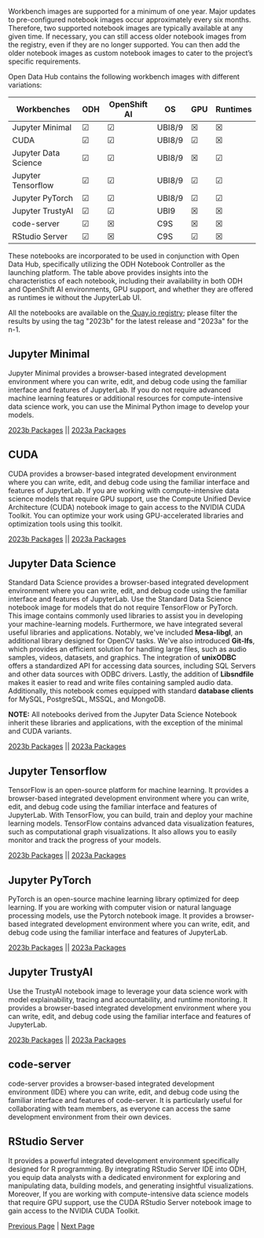 
Workbench images are supported for a minimum of one year. Major updates to pre-configured notebook images occur approximately every six months. Therefore, two supported notebook images are typically available at any given time. If necessary, you can still access older notebook images from the registry, even if they are no longer supported. You can then add the older notebook images as custom notebook images to cater to the project’s specific requirements.

Open Data Hub contains the following workbench images with different variations:

| Workbenches                | ODH     | OpenShift AI | OS     | GPU     | Runtimes |
| -------------------------- | ------- | ------------ | ------ | ------- | -------- |
| Jupyter Minimal            | &#9745; | &#9745;      | UBI8/9 | &#9746; | &#9746;  |
| CUDA                       | &#9745; | &#9745;      | UBI8/9 | &#9745; | &#9746;  |
| Jupyter Data Science       | &#9745; | &#9745;      | UBI8/9 | &#9746; | &#9745;  |
| Jupyter Tensorflow         | &#9745; | &#9745;      | UBI8/9 | &#9745; | &#9745;  |
| Jupyter PyTorch            | &#9745; | &#9745;      | UBI8/9 | &#9745; | &#9745;  |
| Jupyter TrustyAI           | &#9745; | &#9745;      | UBI9   | &#9746; | &#9746;  |
| code-server                | &#9745; | &#9746;      | C9S    | &#9746; | &#9746;  |
| RStudio Server            | &#9745; | &#9746;      | C9S    | &#9745; | &#9746;  |

These notebooks are incorporated to be used in conjunction with Open Data Hub, specifically utilizing the ODH Notebook Controller as the launching platform. The table above provides insights into the characteristics of each notebook, including their availability in both ODH and OpenShift AI environments, GPU support, and whether they are offered as runtimes ie without the JupyterLab UI.  

All the notebooks are available on the[ Quay.io registry](https://quay.io/repository/opendatahub/workbench-images?tab=tags&tag=latest); please filter the results by using the tag "2023b" for the latest release and "2023a" for the n-1.

## Jupyter Minimal
Jupyter Minimal provides a browser-based integrated development environment where you can write, edit, and debug code using the familiar interface and features of JupyterLab. 
If you do not require advanced machine learning features or additional resources for compute-intensive data science work, you can use the Minimal Python image to develop your models.

[2023b Packages](https://github.com/opendatahub-io/notebooks/blob/2023b/jupyter/minimal/ubi9-python-3.9/Pipfile) || [2023a Packages](https://github.com/opendatahub-io/notebooks/blob/2023a/jupyter/minimal/ubi9-python-3.9/Pipfile)


## CUDA

CUDA provides a browser-based integrated development environment where you can write, edit, and debug code using the familiar interface and features of JupyterLab. If you are working with compute-intensive data science models that require GPU support, use the Compute Unified Device Architecture (CUDA) notebook image to gain access to the NVIDIA CUDA Toolkit. You can optimize your work using GPU-accelerated libraries and optimization tools using this toolkit.

[2023b Packages](https://github.com/opendatahub-io/notebooks/blob/2023b/jupyter/minimal/ubi9-python-3.9/Pipfile) || [2023a Packages](https://github.com/opendatahub-io/notebooks/blob/2023a/jupyter/minimal/ubi9-python-3.9/Pipfile) 

## Jupyter Data Science

Standard Data Science provides a browser-based integrated development environment where you can write, edit, and debug code using the familiar interface and features of JupyterLab. Use the Standard Data Science notebook image for models that do not require TensorFlow or PyTorch.  
This image contains commonly used libraries to assist you in developing your machine-learning models. Furthermore, we have integrated several useful libraries and applications. Notably, we've included **Mesa-libgl**, an additional library designed for OpenCV tasks. We've also introduced **Git-lfs**, which provides an efficient solution for handling large files, such as audio samples, videos, datasets, and graphics. The integration of **unixODBC** offers a standardized API for accessing data sources, including SQL Servers and other data sources with ODBC drivers. Lastly, the addition of **Libsndfile** makes it easier to read and write files containing sampled audio data. Additionally, this notebook comes equipped with standard **database clients** for MySQL, PostgreSQL, MSSQL, and MongoDB.

**NOTE:** All notebooks derived from the Jupyter Data Science Notebook inherit these libraries and applications, with the exception of the minimal and CUDA variants.

[2023b Packages](https://github.com/opendatahub-io/notebooks/blob/2023b/jupyter/datascience/ubi9-python-3.9/Pipfile) || [2023a Packages](https://github.com/opendatahub-io/notebooks/blob/2023a/jupyter/datascience/ubi9-python-3.9/Pipfile)

## Jupyter Tensorflow 

TensorFlow is an open-source platform for machine learning. It provides a browser-based integrated development environment where you can write, edit, and debug code using the familiar interface and features of JupyterLab.  With TensorFlow, you can build, train and deploy your machine learning models. TensorFlow contains advanced data visualization features, such as computational graph visualizations. It also allows you to easily monitor and track the progress of your models.

[2023b Packages](https://github.com/opendatahub-io/notebooks/blob/2023b/jupyter/tensorflow/ubi9-python-3.9/Pipfile) || [2023a Packages](https://github.com/opendatahub-io/notebooks/blob/2023a/jupyter/tensorflow/ubi9-python-3.9/Pipfile) 

## Jupyter PyTorch 

PyTorch is an open-source machine learning library optimized for deep learning. If you are working with computer vision or natural language processing models, use the Pytorch notebook image. It provides a browser-based integrated development environment where you can write, edit, and debug code using the familiar interface and features of JupyterLab.

[2023b Packages](https://github.com/opendatahub-io/notebooks/blob/2023b/jupyter/pytorch/ubi9-python-3.9/Pipfile) || [2023a Packages](https://github.com/opendatahub-io/notebooks/blob/2023a/jupyter/pytorch/ubi9-python-3.9/Pipfile)

## Jupyter TrustyAI

Use the TrustyAI notebook image to leverage your data science work with model explainability, tracing and accountability, and runtime monitoring. It provides a browser-based integrated development environment where you can write, edit, and debug code using the familiar interface and features of JupyterLab.

[2023b Packages](https://github.com/opendatahub-io/notebooks/blob/2023b/jupyter/trustyai/ubi9-python-3.9/Pipfile) || [2023a Packages](https://github.com/opendatahub-io/notebooks/blob/2023a/jupyter/trustyai/ubi9-python-3.9/Pipfile) 

 ## code-server

code-server provides a browser-based integrated development environment (IDE) where you can write, edit, and debug code using the familiar interface and features of code-server. It is particularly useful for collaborating with team members, as everyone can access the same development environment from their own devices.



## RStudio Server

It provides a powerful integrated development environment specifically designed for R programming. By integrating RStudio Server IDE into ODH, you equip data analysts with a dedicated environment for exploring and manipulating data, building models, and generating insightful visualizations. Moreover, If you are working with compute-intensive data science models that require GPU support, use the CUDA RStudio Server notebook image to gain access to the NVIDIA CUDA Toolkit. 



  
  
[Previous Page](https://github.com/opendatahub-io/notebooks/wiki) | [Next Page](https://github.com/opendatahub-io/notebooks/wiki/Developer-Guide)
  


